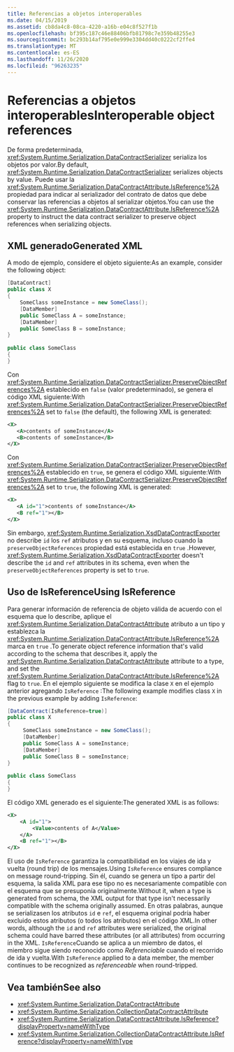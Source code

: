 ```yaml
---
title: Referencias a objetos interoperables
ms.date: 04/15/2019
ms.assetid: cb8da4c8-08ca-4220-a16b-e04c8f527f1b
ms.openlocfilehash: bf395c187c46e88406bfb81798c7e359b48255e3
ms.sourcegitcommit: bc293b14af795e0e999e3304dd40c0222cf2ffe4
ms.translationtype: MT
ms.contentlocale: es-ES
ms.lasthandoff: 11/26/2020
ms.locfileid: "96263235"
---
```

# <a name="interoperable-object-references"></a><span data-ttu-id="242e1-102">Referencias a objetos interoperables</span><span class="sxs-lookup"><span data-stu-id="242e1-102">Interoperable object references</span></span>

<span data-ttu-id="242e1-103">De forma predeterminada, <xref:System.Runtime.Serialization.DataContractSerializer> serializa los objetos por valor.</span><span class="sxs-lookup"><span data-stu-id="242e1-103">By default, <xref:System.Runtime.Serialization.DataContractSerializer> serializes objects by value.</span></span> <span data-ttu-id="242e1-104">Puede usar la <xref:System.Runtime.Serialization.DataContractAttribute.IsReference%2A> propiedad para indicar al serializador del contrato de datos que debe conservar las referencias a objetos al serializar objetos.</span><span class="sxs-lookup"><span data-stu-id="242e1-104">You can use the <xref:System.Runtime.Serialization.DataContractAttribute.IsReference%2A> property to instruct the data contract serializer to preserve object references when serializing objects.</span></span>  
  
## <a name="generated-xml"></a><span data-ttu-id="242e1-105">XML generado</span><span class="sxs-lookup"><span data-stu-id="242e1-105">Generated XML</span></span>  

 <span data-ttu-id="242e1-106">A modo de ejemplo, considere el objeto siguiente:</span><span class="sxs-lookup"><span data-stu-id="242e1-106">As an example, consider the following object:</span></span>  
  
```csharp  
[DataContract]  
public class X  
{  
    SomeClass someInstance = new SomeClass();  
    [DataMember]  
    public SomeClass A = someInstance;  
    [DataMember]  
    public SomeClass B = someInstance;  
}  
  
public class SomeClass
{  
}  
```  
  
 <span data-ttu-id="242e1-107">Con <xref:System.Runtime.Serialization.DataContractSerializer.PreserveObjectReferences%2A> establecido en `false` (valor predeterminado), se genera el código XML siguiente:</span><span class="sxs-lookup"><span data-stu-id="242e1-107">With <xref:System.Runtime.Serialization.DataContractSerializer.PreserveObjectReferences%2A> set to `false` (the default), the following XML is generated:</span></span>  
  
```xml  
<X>  
   <A>contents of someInstance</A>  
   <B>contents of someInstance</B>  
</X>  
```  
  
 <span data-ttu-id="242e1-108">Con <xref:System.Runtime.Serialization.DataContractSerializer.PreserveObjectReferences%2A> establecido en `true`, se genera el código XML siguiente:</span><span class="sxs-lookup"><span data-stu-id="242e1-108">With <xref:System.Runtime.Serialization.DataContractSerializer.PreserveObjectReferences%2A> set to `true`, the following XML is generated:</span></span>  
  
```xml  
<X>  
   <A id="1">contents of someInstance</A>  
   <B ref="1"></B>  
</X>  
```  
  
 <span data-ttu-id="242e1-109">Sin embargo, <xref:System.Runtime.Serialization.XsdDataContractExporter> no describe `id` los `ref` atributos y en su esquema, incluso cuando la `preserveObjectReferences` propiedad está establecida en `true` .</span><span class="sxs-lookup"><span data-stu-id="242e1-109">However, <xref:System.Runtime.Serialization.XsdDataContractExporter> doesn't describe the `id` and `ref` attributes in its schema, even when the `preserveObjectReferences` property is set to `true`.</span></span>  
  
## <a name="using-isreference"></a><span data-ttu-id="242e1-110">Uso de IsReference</span><span class="sxs-lookup"><span data-stu-id="242e1-110">Using IsReference</span></span>  

 <span data-ttu-id="242e1-111">Para generar información de referencia de objeto válida de acuerdo con el esquema que lo describe, aplique el <xref:System.Runtime.Serialization.DataContractAttribute> atributo a un tipo y establezca la <xref:System.Runtime.Serialization.DataContractAttribute.IsReference%2A> marca en `true` .</span><span class="sxs-lookup"><span data-stu-id="242e1-111">To generate object reference information that's valid according to the schema that describes it, apply the <xref:System.Runtime.Serialization.DataContractAttribute> attribute to a type, and set the <xref:System.Runtime.Serialization.DataContractAttribute.IsReference%2A> flag to `true`.</span></span> <span data-ttu-id="242e1-112">En el ejemplo siguiente se modifica la clase `X` en el ejemplo anterior agregando `IsReference` :</span><span class="sxs-lookup"><span data-stu-id="242e1-112">The following example modifies class `X` in the previous example by adding `IsReference`:</span></span>  
  
```csharp
[DataContract(IsReference=true)]
public class X
{  
     SomeClass someInstance = new SomeClass();
     [DataMember]
     public SomeClass A = someInstance;
     [DataMember]
     public SomeClass B = someInstance;
}
  
public class SomeClass
{
}  
````

 <span data-ttu-id="242e1-113">El código XML generado es el siguiente:</span><span class="sxs-lookup"><span data-stu-id="242e1-113">The generated XML is as follows:</span></span>  

```xml
<X>  
    <A id="1">
        <Value>contents of A</Value>  
    </A>
    <B ref="1"></B>  
</X>
```  
  
 <span data-ttu-id="242e1-114">El uso de `IsReference` garantiza la compatibilidad en los viajes de ida y vuelta (round trip) de los mensajes.</span><span class="sxs-lookup"><span data-stu-id="242e1-114">Using `IsReference` ensures compliance on message round-tripping.</span></span> <span data-ttu-id="242e1-115">Sin él, cuando se genera un tipo a partir del esquema, la salida XML para ese tipo no es necesariamente compatible con el esquema que se presuponía originalmente.</span><span class="sxs-lookup"><span data-stu-id="242e1-115">Without it, when a type is generated from schema, the XML output for that type isn't necessarily compatible with the schema originally assumed.</span></span> <span data-ttu-id="242e1-116">En otras palabras, aunque se serializasen los atributos `id` e `ref`, el esquema original podría haber excluido estos atributos (o todos los atributos) en el código XML.</span><span class="sxs-lookup"><span data-stu-id="242e1-116">In other words, although the `id` and `ref` attributes were serialized, the original schema could have barred these attributes (or all attributes) from occurring in the XML.</span></span> <span data-ttu-id="242e1-117">`IsReference`Cuando se aplica a un miembro de datos, el miembro sigue siendo reconocido como *Referenciable* cuando el recorrido de ida y vuelta.</span><span class="sxs-lookup"><span data-stu-id="242e1-117">With `IsReference` applied to a data member, the member continues to be recognized as *referenceable* when round-tripped.</span></span>  
  
## <a name="see-also"></a><span data-ttu-id="242e1-118">Vea también</span><span class="sxs-lookup"><span data-stu-id="242e1-118">See also</span></span>

- <xref:System.Runtime.Serialization.DataContractAttribute>
- <xref:System.Runtime.Serialization.CollectionDataContractAttribute>
- <xref:System.Runtime.Serialization.DataContractAttribute.IsReference?displayProperty=nameWithType>
- <xref:System.Runtime.Serialization.CollectionDataContractAttribute.IsReference?displayProperty=nameWithType>
